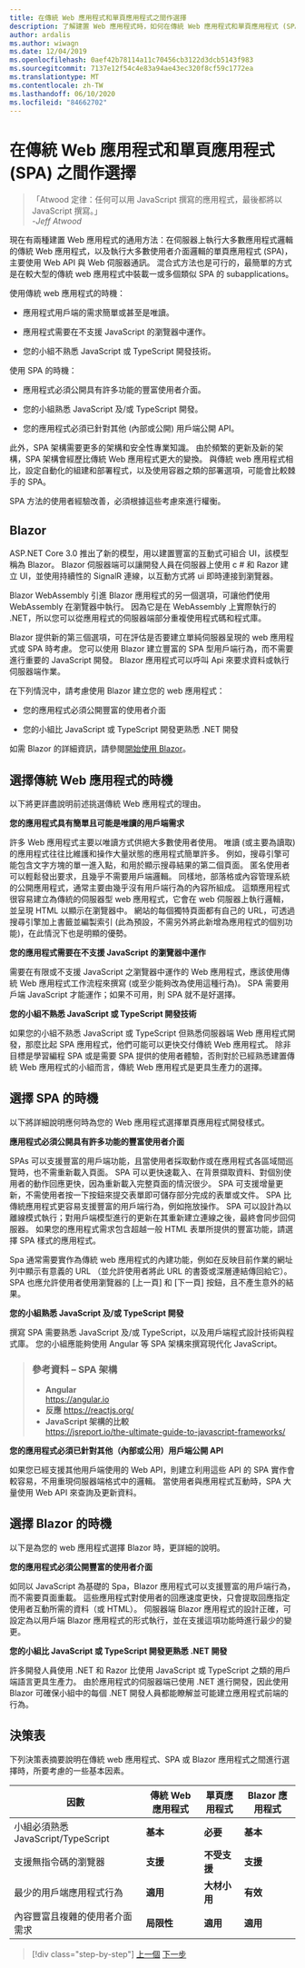 ```yaml
---
title: 在傳統 Web 應用程式和單頁應用程式之間作選擇
description: 了解建置 Web 應用程式時，如何在傳統 Web 應用程式和單頁應用程式 (SPA) 之間作選擇。
author: ardalis
ms.author: wiwagn
ms.date: 12/04/2019
ms.openlocfilehash: 0aef42b78114a11c70456cb3122d3dcb5143f983
ms.sourcegitcommit: 7137e12f54c4e83a94ae43ec320f8cf59c1772ea
ms.translationtype: MT
ms.contentlocale: zh-TW
ms.lasthandoff: 06/10/2020
ms.locfileid: "84662702"
---
```

# <a name="choose-between-traditional-web-apps-and-single-page-apps-spas"></a>在傳統 Web 應用程式和單頁應用程式 (SPA) 之間作選擇

> 「Atwood 定律：任何可以用 JavaScript 撰寫的應用程式，最後都將以 JavaScript 撰寫。」  
> _\-Jeff Atwood_

現在有兩種建置 Web 應用程式的通用方法：在伺服器上執行大多數應用程式邏輯的傳統 Web 應用程式，以及執行大多數使用者介面邏輯的單頁應用程式 (SPA)，主要使用 Web API 與 Web 伺服器通訊。 混合式方法也是可行的，最簡單的方式是在較大型的傳統 web 應用程式中裝載一或多個類似 SPA 的 subapplications。

使用傳統 web 應用程式的時機：

- 應用程式用戶端的需求簡單或甚至是唯讀。

- 應用程式需要在不支援 JavaScript 的瀏覽器中運作。

- 您的小組不熟悉 JavaScript 或 TypeScript 開發技術。

使用 SPA 的時機：

- 應用程式必須公開具有許多功能的豐富使用者介面。

- 您的小組熟悉 JavaScript 及/或 TypeScript 開發。

- 您的應用程式必須已針對其他 (內部或公開) 用戶端公開 API。

此外，SPA 架構需要更多的架構和安全性專業知識。 由於頻繁的更新及新的架構，SPA 架構會經歷比傳統 Web 應用程式更大的變換。 與傳統 web 應用程式相比，設定自動化的組建和部署程式，以及使用容器之類的部署選項，可能會比較棘手的 SPA。

SPA 方法的使用者經驗改善，必須根據這些考慮來進行權衡。

## <a name="blazor"></a>Blazor

ASP.NET Core 3.0 推出了新的模型，用以建置豐富的互動式可組合 UI，該模型稱為 Blazor。 Blazor 伺服器端可以讓開發人員在伺服器上使用 c # 和 Razor 建立 UI，並使用持續性的 SignalR 連線，以互動方式將 ui 即時連接到瀏覽器。

Blazor WebAssembly 引進 Blazor 應用程式的另一個選項，可讓他們使用 WebAssembly 在瀏覽器中執行。 因為它是在 WebAssembly 上實際執行的 .NET，所以您可以從應用程式的伺服器端部分重複使用程式碼和程式庫。

Blazor 提供新的第三個選項，可在評估是否要建立單純伺服器呈現的 web 應用程式或 SPA 時考慮。 您可以使用 Blazor 建立豐富的 SPA 型用戶端行為，而不需要進行重要的 JavaScript 開發。 Blazor 應用程式可以呼叫 Api 來要求資料或執行伺服器端作業。

在下列情況中，請考慮使用 Blazor 建立您的 web 應用程式：

- 您的應用程式必須公開豐富的使用者介面

- 您的小組比 JavaScript 或 TypeScript 開發更熟悉 .NET 開發

如需 Blazor 的詳細資訊，請參閱[開始使用 Blazor](https://blazor.net/docs/get-started.html)。

## <a name="when-to-choose-traditional-web-apps"></a>選擇傳統 Web 應用程式的時機

以下將更詳盡說明前述挑選傳統 Web 應用程式的理由。

**您的應用程式具有簡單且可能是唯讀的用戶端需求**

許多 Web 應用程式主要以唯讀方式供絕大多數使用者使用。 唯讀 (或主要為讀取) 的應用程式往往比維護和操作大量狀態的應用程式簡單許多。 例如，搜尋引擎可能包含文字方塊的單一進入點，和用於顯示搜尋結果的第二個頁面。 匿名使用者可以輕鬆發出要求，且幾乎不需要用戶端邏輯。 同樣地，部落格或內容管理系統的公開應用程式，通常主要由幾乎沒有用戶端行為的內容所組成。 這類應用程式很容易建立為傳統的伺服器型 web 應用程式，它會在 web 伺服器上執行邏輯，並呈現 HTML 以顯示在瀏覽器中。 網站的每個獨特頁面都有自己的 URL，可透過搜尋引擎加上書籤並編製索引 (此為預設，不需另外將此新增為應用程式的個別功能)，在此情況下也是明顯的優勢。

**您的應用程式需要在不支援 JavaScript 的瀏覽器中運作**

需要在有限或不支援 JavaScript 之瀏覽器中運作的 Web 應用程式，應該使用傳統 Web 應用程式工作流程來撰寫 (或至少能夠改為使用這種行為)。 SPA 需要用戶端 JavaScript 才能運作；如果不可用，則 SPA 就不是好選擇。

**您的小組不熟悉 JavaScript 或 TypeScript 開發技術**

如果您的小組不熟悉 JavaScript 或 TypeScript 但熟悉伺服器端 Web 應用程式開發，那麼比起 SPA 應用程式，他們可能可以更快交付傳統 Web 應用程式。 除非目標是學習編程 SPA 或是需要 SPA 提供的使用者體驗，否則對於已經熟悉建置傳統 Web 應用程式的小組而言，傳統 Web 應用程式是更具生產力的選擇。

## <a name="when-to-choose-spas"></a>選擇 SPA 的時機

以下將詳細說明應何時為您的 Web 應用程式選擇單頁應用程式開發樣式。

**應用程式必須公開具有許多功能的豐富使用者介面**

SPAs 可以支援豐富的用戶端功能，且當使用者採取動作或在應用程式各區域間巡覽時，也不需重新載入頁面。 SPA 可以更快速載入、在背景擷取資料、對個別使用者的動作回應更快，因為重新載入完整頁面的情況很少。 SPA 可支援增量更新，不需使用者按一下按鈕來提交表單即可儲存部分完成的表單或文件。 SPA 比傳統應用程式更容易支援豐富的用戶端行為，例如拖放操作。 SPA 可以設計為以離線模式執行；對用戶端模型進行的更新在其重新建立連線之後，最終會同步回伺服器。 如果您的應用程式需求包含超越一般 HTML 表單所提供的豐富功能，請選擇 SPA 樣式的應用程式。

Spa 通常需要實作為傳統 web 應用程式的內建功能，例如在反映目前作業的網址列中顯示有意義的 URL （並允許使用者將此 URL 的書簽或深層連結傳回給它）。 SPA 也應允許使用者使用瀏覽器的 [上一頁] 和 [下一頁] 按鈕，且不產生意外的結果。

**您的小組熟悉 JavaScript 及/或 TypeScript 開發**

撰寫 SPA 需要熟悉 JavaScript 及/或 TypeScript，以及用戶端程式設計技術與程式庫。 您的小組應能夠使用 Angular 等 SPA 架構來撰寫現代化 JavaScript。

> ### <a name="references--spa-frameworks"></a>參考資料 – SPA 架構
>
> - **Angular**  
>   <https://angular.io>
> - **反應**
>   <https://reactjs.org/>
> - **JavaScript 架構的比較**  
>   <https://jsreport.io/the-ultimate-guide-to-javascript-frameworks/>

**您的應用程式必須已針對其他（內部或公用）用戶端公開 API**

如果您已經支援其他用戶端使用的 Web API，則建立利用這些 API 的 SPA 實作會較容易，不用重現伺服器端格式中的邏輯。 當使用者與應用程式互動時，SPA 大量使用 Web API 來查詢及更新資料。

## <a name="when-to-choose-blazor"></a>選擇 Blazor 的時機

以下是為您的 web 應用程式選擇 Blazor 時，更詳細的說明。

**您的應用程式必須公開豐富的使用者介面**

如同以 JavaScript 為基礎的 Spa，Blazor 應用程式可以支援豐富的用戶端行為，而不需要頁面重載。 這些應用程式對使用者的回應速度更快，只會提取回應指定使用者互動所需的資料（或 HTML）。 伺服器端 Blazor 應用程式的設計正確，可設定為以用戶端 Blazor 應用程式的形式執行，並在支援這項功能時進行最少的變更。

**您的小組比 JavaScript 或 TypeScript 開發更熟悉 .NET 開發**

許多開發人員使用 .NET 和 Razor 比使用 JavaScript 或 TypeScript 之類的用戶端語言更具生產力。 由於應用程式的伺服器端已使用 .NET 進行開發，因此使用 Blazor 可確保小組中的每個 .NET 開發人員都能瞭解並可能建立應用程式前端的行為。

## <a name="decision-table"></a>決策表

下列決策表摘要說明在傳統 web 應用程式、SPA 或 Blazor 應用程式之間進行選擇時，所要考慮的一些基本因素。

| **因數**                                           | **傳統 Web 應用程式** | **單頁應用程式** | **Blazor 應用程式**  |
| ---------------------------------------------------- | ----------------------- | --------------------------- | --------------- |
| 小組必須熟悉 JavaScript/TypeScript | **基本**             | **必要**                | **基本**     |
| 支援無指令碼的瀏覽器                   | **支援**           | **不受支援**           | **支援**   |
| 最少的用戶端應用程式行為             | **適用**         | **大材小用**                | **有效**      |
| 內容豐富且複雜的使用者介面需求            | **局限性**             | **適用**             | **適用** |

>[!div class="step-by-step"]
>[上一個](modern-web-applications-characteristics.md) 
>[下一步](architectural-principles.md)
